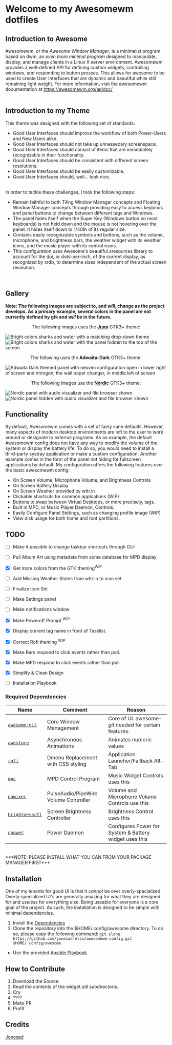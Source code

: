 # Welcome to my Awesomewm dotfiles

## Introduction to Awesome
Awesomewm, or the <em>Awesome Window Manager</em>, is a minimalist program based on dwm, an <em>even more minimal program</em> designed to manipulate, display, and manage clients in a Linux X server environment. Awesomewm provides a well-defined API for defining custom widgets, controlling windows, and responding to button presses. This allows for awesome to be used to create User Interfaces that are dynamic and beautiful while still remaining light weight. For more information, visit the awesomewm documentation at https://awesomewm.org/apidoc/
<br/>
<br/>
## Introduction to my Theme
This theme was designed with the following set of standards:

- Good User Interfaces should improve the workflow of both Power-Users and New Users alike. 
- Good User Interfaces should not take up unnessecary screenspace.
- Good User Interfaces should consist of items that are immediately recognizable in their functionality.
- Good User Interfaces should be consistent with different screen resolutions.
- Good User Interfaces should be easily customizable.
- Good User Interfaces should, well... look nice.
<br/>
In order to tackle these challenges, I took the following steps:

- Remain faithful to both Tiling Window Manager concepts and Floating Window Manager concepts through providing easy to access keybinds and panel buttons to change between different tags and Windows.
- The panel hides itself when the Super Key (Windows button on most keyboards) is not held down and the mouse is not hovering over the panel. It hides itself down to 1/40th of its regular size. 
- Contains easily recognizable symbols and buttons, such as the volume, microphone, and brightness bars, the weather widget with its weather icons, and the music player with its control icons.
- This configuration uses Awesome's beautiful.xresources library to account for the dpi, or dots-per-inch, of the current display, as recognized by xrdb, to determine sizes independent of the actual screen resolution. 
<br/>

## Gallery
**Note: The following images are subject to, and <em>will</em>, change as the project develops. As a primary example, several colors in the panel are not currently defined by gtk and <em>will</em> be in the future.**
<br/>
<p align='center'>The following images uses the <strong><a href='https://github.com/EliverLara/Juno')>Juno</a></strong> GTK3+ theme:</p>
<img align='center' alt='Bright colors sharks and water with a matching drop-down theme' src="images/showcase_juno_sharks.png"/>
<img align='center' alt='Bright colors sharks and water with the panel hidden to the top of the screen' src="images/showcase_juno_sharks_hidden_panel.png"/>
<br/>
<p align='center'>The following uses the <strong>Adwaita-Dark</strong> GTK3+ theme:</p>
<img align='center' alt='Adwaita Dark themed panel with neovim configuration open in lower right of screen and nitrogen, the wall paper changer, in middle left of screen' src="images/adwaita_dark_nitrogen.png"/>
<p align='center'>The following images use the <strong><a href='https://github.com/EliverLara/Nordic'>Nordic</a></strong> GTK3+ theme:</p>
<img align='center' alt='Nordic panel with audio visualizer and file browser shown' src="images/nord_cava_shown.png"/>
<img align='center' alt='Nordic panel hidden with audio visualizer and file browser shown' src="images/nord_cava_hidden.png"/>


## Functionality
By default, Awesomewm comes with a set of fairly sane defaults. However, many aspects of modern desktop environments are left to the user to work around or designate to external programs. As an example, the default Awesomewm config does not have any way to modify the volume of the system or display the battery life. To do so, you would need to install a third-party systray application or make a custom configuration. Another example comes in the form of the panel not hiding for fullscreen applications by default. My configuration offers the following features over the basic awesomewm config:

* On Screen Volume, Microphone Volume, and Brightness Controls 
* On Screen Battery Display
* On Screen Weather provided by wttr.in
* Clickable shortcuts for common applcations (WIP)
* Buttons to swap between Virtual Desktops, or more precisely, tags.
* Built in MPD, or Music Player Daemon, Controls.
* Easily Configure Panel Settings, such as changing profile image (WIP)
* View disk usage for both home and root partitions.

## TODO
- [ ] Make it possible to change taskbar shortcuts through GUI
- [ ] Pull Album Art using metadata from some database for MPD display
- [x] Get more colors from the GTK theming<sup>WIP</sup>
- [ ] Add Missing Weather States from wttr.in to icon set.
- [ ] Finalize Icon Set
- [ ] Make Settings panel
- [ ] Make notifications window
- [x] Make Poweroff Prompt <sup>WIP</sup>
- [x] Display current tag name in front of Tasklist.
- [x] Correct Rofi theming <sup>WIP</sup>
- [x] Make Bars respond to click events rather than poll.
- [x] Make MPD respond to click events rather than poll.
- [x] Simplify & Clean Design
- [ ] Installation Playbook


### Required Dependencies
| Name | Comment | Reason |
| --- | --- | --- |
| [`awesome-git`](https://github.com/awesomeWM/awesome) | Core Window Management | Core of UI. awesome-<em>git</em> needed for certain features.
| [`awestore`](https://github.com/K4rakara/awestore) | Asynchronous Animations | Animates numeric values |
| [`rofi`](https://github.com/davatorium/rofi) | Dmenu Replacement with CSS styling | Application Launcher/Fallback Alt-Tab |
| [`mpc`](https://github.com/MusicPlayerDaemon/mpc)| MPD Control Program | Music Widget Controls uses this |
| [`pamixer`](https://github.com/cdemoulins/pamixer)| PulseAudio/PipeWire Volume Controller | Volume and Microphone Volume Controls use this |
| [`brightnessctl`](https://github.com/Hummer12007/brightnessctl)| Screen Brightness Controller | Brightness Control uses this |
| [`upower`](https://github.com/freedesktop/upower)| Power Daemon | Configures Power for System & Battery widget uses this|
<br/>
***NOTE: PLEASE INSTALL WHAT YOU CAN FROM YOUR PACKAGE MANAGER FIRST***

## Installation
One of my tenants for good UI is that it <em>cannot</em> be over overly-specialized. Overly-specialized UI's are generally amazing for what they are designed for and <em>useless</em> for everything else. Being useable for everyone is a core goal of the project. As such, the installation is designed to be simple with minimal dependencies. 
<br/>
1. Install the [Dependencies](#required_dependencies)
2. Clone the repository into the $HOME/.config/awesome directory. To do so, please copy the following command:
`git clone https://github.com/jonesad-etsu/awesomewm-config.git $HOME/.config/awesome`
- Use the provided [Ansible Playbook](#todo)

## How to Contribute
1. Download the Source.
2. Read the contents of the widget.util subdirectoris..
3. Cry
4. ????
5. Make PR
6. Profit

## Credits
[Jonesad](https://github.com/jonesad-etsu)
